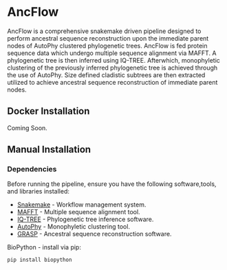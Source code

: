 # AncFlow
AncFlow is a comprehensive snakemake driven pipeline designed to perform ancestral sequence reconstruction upon the immediate parent nodes of AutoPhy clustered phylogenetic trees. AncFlow is fed protein sequence data which undergo multiple sequence alignment via MAFFT. A phylogenetic tree is then inferred using IQ-TREE. Afterwhich, monophyletic clustering of the previously inferred phylogenetic tree is achieved through the use of AutoPhy. Size defined cladistic subtrees are then extracted utilized to achieve ancestral sequence reconstruction of immediate parent nodes.

## Docker Installation

Coming Soon.

## Manual Installation

### Dependencies
Before running the pipeline, ensure you have the following software,tools, and libraries installed:

- [Snakemake](https://snakemake.readthedocs.io/en/stable/getting_started/installation.html) - Workflow management system.
- [MAFFT](https://mafft.cbrc.jp/alignment/software/) - Multiple sequence alignment tool.
- [IQ-TREE](http://www.iqtree.org/) - Phylogenetic tree inference software.
- [AutoPhy](https://github.com/aortizsax/autophy) - Monophyletic clustering tool.
- [GRASP](https://github.com/bodenlab/GRASP) - Ancestral sequence reconstruction software.

BioPython - install via pip:

```bash
pip install biopython
```



